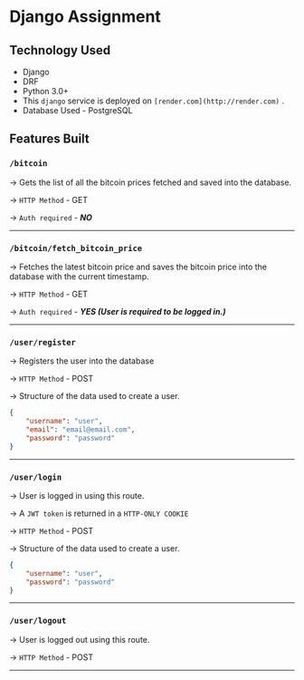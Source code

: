 # Django Assignment

## Technology Used

- Django
- DRF
- Python 3.0+
- This `django` service is deployed on `[render.com](http://render.com)` .
- Database Used - PostgreSQL

## Features Built

### `/bitcoin`

→ Gets the list of all the bitcoin prices fetched and saved into the database.

→ `HTTP Method` - GET

→ `Auth required` - **_NO_**

---

### `/bitcoin/fetch_bitcoin_price`

→ Fetches the latest bitcoin price and saves the bitcoin price into the database with the current timestamp.

→ `HTTP Method` - GET

→ `Auth required` - **_YES (User is required to be logged in.)_**

---

### `/user/register`

→ Registers the user into the database

→ `HTTP Method` - POST

→ Structure of the data used to create a user.

```json
{
	"username": "user",
	"email": "email@email.com",
	"password": "password"
}
```

---

### `/user/login`

→ User is logged in using this route.

→ A `JWT token` is returned in a `HTTP-ONLY COOKIE`

→ `HTTP Method` - POST

→ Structure of the data used to create a user.

```json
{
	"username": "user",
	"password": "password"
}
```

---

### `/user/logout`

→ User is logged out using this route.

→ `HTTP Method` - POST

---
